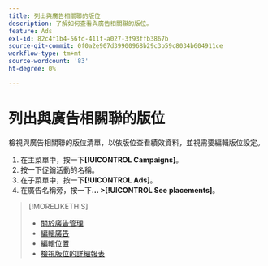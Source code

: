 ```yaml
---
title: 列出與廣告相關聯的版位
description: 了解如何查看與廣告相關聯的版位。
feature: Ads
exl-id: 82c4f1b4-56fd-411f-a027-3f93ffb3867b
source-git-commit: 0f0a2e907d39900968b29c3b59c8034b604911ce
workflow-type: tm+mt
source-wordcount: '83'
ht-degree: 0%

---
```


# 列出與廣告相關聯的版位

檢視與廣告相關聯的版位清單，以依版位查看績效資料，並視需要編輯版位設定。

1. 在主菜單中，按一下&#x200B;**[!UICONTROL Campaigns]**。
1. 按一下促銷活動的名稱。
1. 在子菜單中，按一下&#x200B;**[!UICONTROL Ads]**。
1. 在廣告名稱旁，按一下&#x200B;**... >[!UICONTROL See placements]**。

>[!MORELIKETHIS]
>
>* [關於廣告管理](ad-about.md)
>* [編輯廣告](ad-edit.md)
>* [編輯位置](/help/dsp/campaign-management/placements/placement-edit.md)
>* [檢視版位的詳細報表](/help/dsp/campaign-management/placements/placement-view-report.md)

